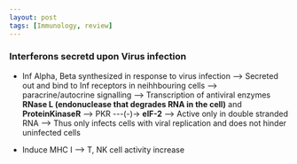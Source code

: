 ```yaml
---
layout: post
tags: [Immunology, review]
---
```




### Interferons secretd upon Virus infection

- Inf Alpha, Beta synthesized in response to virus infection --> Secreted out and bind to Inf receptors in neihhbouring cells --> paracrine/autocrine signalling --> Transcription of antiviral enzymes __RNase L (endonuclease that degrades RNA in the cell)__ and __ProteinKinaseR__ --> PKR ---(-)-> __elF-2__ --> Active only in double stranded RNA --> Thus only infects cells with viral replication and does not hinder uninfected cells

- Induce MHC I --> T, NK cell activity increase


### 
